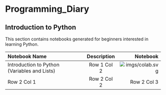 # Programming_Diary
## Introduction to Python
This section contains notebooks generated for beginners interested in learning Python. 

| Notebook Name | Description | Notebook |
| :--- | :---: | ---: |
| Introduction to Python (Variables and Lists) | Row 1 Col 2 | ![imgs/colab.svg]([URL-of-Your-Google-Colab-Notebook](https://colab.research.google.com/github/narminGhaffari/Programming_Diary/blob/main/1_Introduction%20to%20Python%20(Variables%20and%20Lists).ipynb#scrollTo=IIheYqLJr5Ko))|
| Row 2 Col 1 | Row 2 Col 2 | Row 2 Col 3 |

